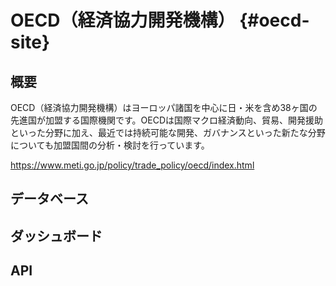 # OECD（経済協力開発機構） {#oecd-site}

## 概要

OECD（経済協力開発機構）はヨーロッパ諸国を中心に日・米を含め38ヶ国の先進国が加盟する国際機関です。OECDは国際マクロ経済動向、貿易、開発援助といった分野に加え、最近では持続可能な開発、ガバナンスといった新たな分野についても加盟国間の分析・検討を行っています。

https://www.meti.go.jp/policy/trade_policy/oecd/index.html


## データベース

## ダッシュボード

## API
